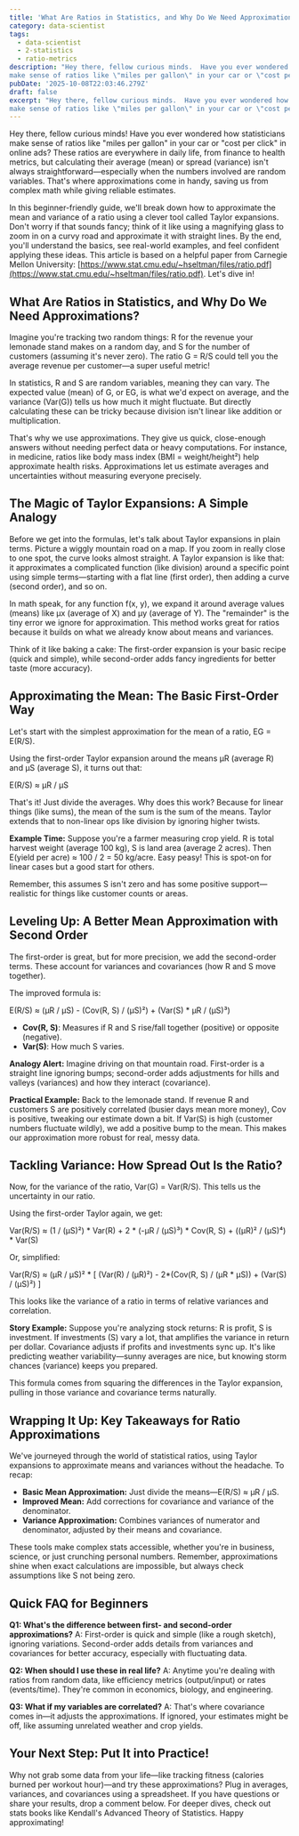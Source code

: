 ```yaml
---
title: 'What Are Ratios in Statistics, and Why Do We Need Approximations?'
category: data-scientist
tags:
  - data-scientist
  - 2-statistics
  - ratio-metrics
description: "Hey there, fellow curious minds.  Have you ever wondered how statisticians
make sense of ratios like \"miles per gallon\" in your car or \"cost per click..."
pubDate: '2025-10-08T22:03:46.279Z'
draft: false
excerpt: "Hey there, fellow curious minds.  Have you ever wondered how statisticians
make sense of ratios like \"miles per gallon\" in your car or \"cost per click..."
---
```


Hey there, fellow curious minds! Have you ever wondered how statisticians make sense of ratios like "miles per gallon" in your car or "cost per click" in online ads? These ratios are everywhere in daily life, from finance to health metrics, but calculating their average (mean) or spread (variance) isn't always straightforward—especially when the numbers involved are random variables. That's where approximations come in handy, saving us from complex math while giving reliable estimates.

In this beginner-friendly guide, we'll break down how to approximate the mean and variance of a ratio using a clever tool called Taylor expansions. Don't worry if that sounds fancy; think of it like using a magnifying glass to zoom in on a curvy road and approximate it with straight lines. By the end, you'll understand the basics, see real-world examples, and feel confident applying these ideas. This article is based on a helpful paper from Carnegie Mellon University: [https://www.stat.cmu.edu/~hseltman/files/ratio.pdf](https://www.stat.cmu.edu/~hseltman/files/ratio.pdf). Let's dive in!

## What Are Ratios in Statistics, and Why Do We Need Approximations?

Imagine you're tracking two random things: R for the revenue your lemonade stand makes on a random day, and S for the number of customers (assuming it's never zero). The ratio G = R/S could tell you the average revenue per customer—a super useful metric!

In statistics, R and S are random variables, meaning they can vary. The expected value (mean) of G, or EG, is what we'd expect on average, and the variance (Var(G)) tells us how much it might fluctuate. But directly calculating these can be tricky because division isn't linear like addition or multiplication.

That's why we use approximations. They give us quick, close-enough answers without needing perfect data or heavy computations. For instance, in medicine, ratios like body mass index (BMI = weight/height²) help approximate health risks. Approximations let us estimate averages and uncertainties without measuring everyone precisely.

## The Magic of Taylor Expansions: A Simple Analogy

Before we get into the formulas, let's talk about Taylor expansions in plain terms. Picture a wiggly mountain road on a map. If you zoom in really close to one spot, the curve looks almost straight. A Taylor expansion is like that: it approximates a complicated function (like division) around a specific point using simple terms—starting with a flat line (first order), then adding a curve (second order), and so on.

In math speak, for any function f(x, y), we expand it around average values (means) like μx (average of X) and μy (average of Y). The "remainder" is the tiny error we ignore for approximation. This method works great for ratios because it builds on what we already know about means and variances.

Think of it like baking a cake: The first-order expansion is your basic recipe (quick and simple), while second-order adds fancy ingredients for better taste (more accuracy).

## Approximating the Mean: The Basic First-Order Way

Let's start with the simplest approximation for the mean of a ratio, EG = E(R/S).

Using the first-order Taylor expansion around the means μR (average R) and μS (average S), it turns out that:

E(R/S) ≈ μR / μS

That's it! Just divide the averages. Why does this work? Because for linear things (like sums), the mean of the sum is the sum of the means. Taylor extends that to non-linear ops like division by ignoring higher twists.

**Example Time:** Suppose you're a farmer measuring crop yield. R is total harvest weight (average 100 kg), S is land area (average 2 acres). Then E(yield per acre) ≈ 100 / 2 = 50 kg/acre. Easy peasy! This is spot-on for linear cases but a good start for others.

Remember, this assumes S isn't zero and has some positive support—realistic for things like customer counts or areas.

## Leveling Up: A Better Mean Approximation with Second Order

The first-order is great, but for more precision, we add the second-order terms. These account for variances and covariances (how R and S move together).

The improved formula is:

E(R/S) ≈ (μR / μS) - (Cov(R, S) / (μS)²) + (Var(S) * μR / (μS)³)

- **Cov(R, S)**: Measures if R and S rise/fall together (positive) or opposite (negative).
- **Var(S)**: How much S varies.

**Analogy Alert:** Imagine driving on that mountain road. First-order is a straight line ignoring bumps; second-order adds adjustments for hills and valleys (variances) and how they interact (covariance).

**Practical Example:** Back to the lemonade stand. If revenue R and customers S are positively correlated (busier days mean more money), Cov is positive, tweaking our estimate down a bit. If Var(S) is high (customer numbers fluctuate wildly), we add a positive bump to the mean. This makes our approximation more robust for real, messy data.

## Tackling Variance: How Spread Out Is the Ratio?

Now, for the variance of the ratio, Var(G) = Var(R/S). This tells us the uncertainty in our ratio.

Using the first-order Taylor again, we get:

Var(R/S) ≈ (1 / (μS)²) * Var(R) + 2 * (-μR / (μS)³) * Cov(R, S) + ((μR)² / (μS)⁴) * Var(S)

Or, simplified:

Var(R/S) ≈ (μR / μS)² * [ (Var(R) / (μR)²) - 2*(Cov(R, S) / (μR * μS)) + (Var(S) / (μS)²) ]

This looks like the variance of a ratio in terms of relative variances and correlation.

**Story Example:** Suppose you're analyzing stock returns: R is profit, S is investment. If investments (S) vary a lot, that amplifies the variance in return per dollar. Covariance adjusts if profits and investments sync up. It's like predicting weather variability—sunny averages are nice, but knowing storm chances (variance) keeps you prepared.

This formula comes from squaring the differences in the Taylor expansion, pulling in those variance and covariance terms naturally.

## Wrapping It Up: Key Takeaways for Ratio Approximations

We've journeyed through the world of statistical ratios, using Taylor expansions to approximate means and variances without the headache. To recap:

- **Basic Mean Approximation:** Just divide the means—E(R/S) ≈ μR / μS.
- **Improved Mean:** Add corrections for covariance and variance of the denominator.
- **Variance Approximation:** Combines variances of numerator and denominator, adjusted by their means and covariance.

These tools make complex stats accessible, whether you're in business, science, or just crunching personal numbers. Remember, approximations shine when exact calculations are impossible, but always check assumptions like S not being zero.

## Quick FAQ for Beginners

**Q1: What's the difference between first- and second-order approximations?**
A: First-order is quick and simple (like a rough sketch), ignoring variations. Second-order adds details from variances and covariances for better accuracy, especially with fluctuating data.

**Q2: When should I use these in real life?**
A: Anytime you're dealing with ratios from random data, like efficiency metrics (output/input) or rates (events/time). They're common in economics, biology, and engineering.

**Q3: What if my variables are correlated?**
A: That's where covariance comes in—it adjusts the approximations. If ignored, your estimates might be off, like assuming unrelated weather and crop yields.

## Your Next Step: Put It into Practice!

Why not grab some data from your life—like tracking fitness (calories burned per workout hour)—and try these approximations? Plug in averages, variances, and covariances using a spreadsheet. If you have questions or share your results, drop a comment below. For deeper dives, check out stats books like Kendall's Advanced Theory of Statistics. Happy approximating!
